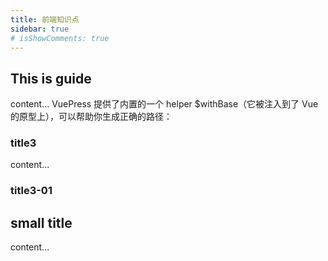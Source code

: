 ```yaml
---
title: 前端知识点
sidebar: true
# isShowComments: true
---
```

## This is guide
content...
VuePress 提供了内置的一个 helper $withBase（它被注入到了 Vue 的原型上），可以帮助你生成正确的路径：
### title3
content...
<ceshi/>
### title3-01

## small title
content...